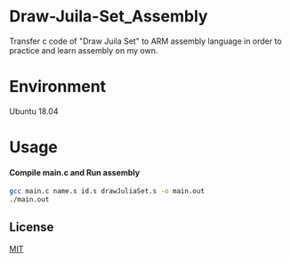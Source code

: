 # Draw-Juila-Set_Assembly
Transfer c code of "Draw Juila Set" to ARM assembly language in order to practice and learn assembly on my own.

# Environment
Ubuntu 18.04

# Usage
#### Compile main.c and Run assembly
``` bash
gcc main.c name.s id.s drawJuliaSet.s -o main.out
./main.out
```

## License
[MIT](https://choosealicense.com/licenses/mit/)
